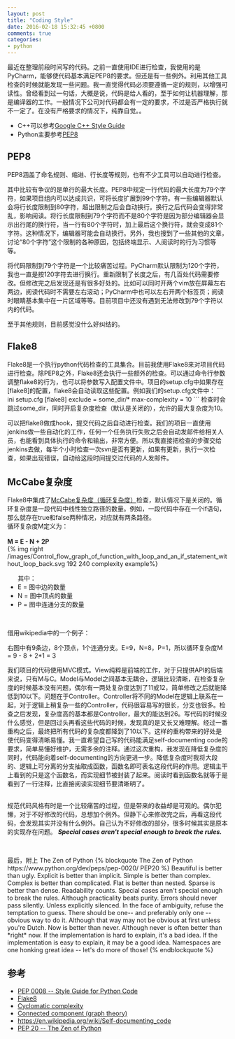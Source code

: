 ```yaml
---
layout: post
title: "Coding Style"
date: 2016-02-18 15:32:45 +0800
comments: true
categories: 
- python
---
```


<p>
最近在整理前段时间写的代码。之前一直使用IDE进行检查，我使用的是PyCharm，能够使代码基本满足PEP8的要求。但还是有一些例外。利用其他工具检查的时候就能发现一些问题。我一直觉得代码必须要遵循一定的规则，以增强可读性。曾经看到过一句话，大概是说，代码是给人看的，至于如何让机器理解，那是编译器的工作。一般情况下公司对代码都会有一定的要求，不过是否严格执行就不一定了。在没有严格要求的情况下，纯靠自觉。。<br />
<ul>
    <li>C++可以参考<a href="https://google.github.io/styleguide/cppguide.html">Google C++ Style Guide</a></li>
    <li>Python主要参考<a href="https://www.python.org/dev/peps/pep-0008/">PEP8</a> </li>
</ul>
</p>

<h2>PEP8</h2>
<p>
PEP8涵盖了命名规则、缩进、行长度等规则，也有不少工具可以自动进行检查。
</p>
<p>
其中比较有争议的是单行的最大长度。PEP8中规定一行代码的最大长度为79个字符，如果项目组内可以达成共识，可将长度扩展到99个字符。有一些编辑器默认会将行长度限制到80字符，超出限制之后会自动换行。换行之后代码会变得非常乱，影响阅读。将行长度限制到79个字符而不是80个字符是因为部分编辑器会显示出行尾的换行符，当一行有80个字符时，加上最后这个换行符，就会变成81个字符。这种情况下，编辑器可能会自动换行。另外，我也搜到了一些其他的文章，讨论“80个字符”这个限制的各种原因，包括终端显示、人阅读时的行为习惯等等。
</p>
<p>
将代码限制到79个字符是一个比较痛苦过程。PyCharm默认限制为120个字符，我也一直是按120字符去进行换行。重新限制了长度之后，有几百处代码需要修改。但修改完之后发现还是有很多好处的。比如可以同时开两个vim放在屏幕左右两边，阅读代码时不需要左右滚动；PyCharm中也可以左右开两个标签页；阅读时眼睛基本集中在一片区域等等。目前项目中还没有遇到无法修改到79个字符以内的代码。
</p>
<p>
至于其他规则，目前感觉没什么好纠结的。
</p>

<h2>Flake8</h2>
<p>
Flake8是一个执行python代码检查的工具集合。目前我使用Flake8来对项目代码进行检查。除PEP8之外，Flake8还会执行一些额外的检查。可以通过命令行参数调整flake8的行为，也可以将参数写入配置文件中。项目的setup.cfg中如果存在[flake8]的配置，flake8会自动读取这些配置。例如我们的setup.cfg文件中：
``` ini setup.cfg
[flake8]
exclude = some_dir/*
max-complexity = 10
```
检查时会跳过some_dir，同时开启复杂度检查（默认是关闭的），允许的最大复杂度为10。
</p>
<p>
可以把flake8做成hook，提交代码之后自动进行检查。我们的项目一直使用jenkins做一些自动化的工作，任何一个任务执行失败之后会自动发邮件给相关人员，也能看到具体执行的命令和输出，非常方便。所以我直接把检查的步骤交给jenkins去做，每半个小时检查一次svn是否有更新，如果有更新，执行一次检查，如果出现错误，自动给这段时间提交过代码的人发邮件。
</p>

<h2>McCabe复杂度</h2>
<p>
Flake8中集成了<a href="https://en.wikipedia.org/wiki/Cyclomatic_complexity">McCabe复杂度（循环复杂度）</a>检查，默认情况下是关闭的。循环复杂度是一段代码中线性独立路径的数量。例如，一段代码中存在一个if语句，那么就存在true和false两种情况，对应就有两条路径。<br />
循环复杂度M定义为：<br /><br />
<strong>M = E - N + 2P</strong><br />
{% img right /images/Control_flow_graph_of_function_with_loop_and_an_if_statement_without_loop_back.svg 192 240 complexity example%}
<ul>
其中：
<li>E = 图中边的数量</li>
<li>N = 图中顶点的数量</li>
<li>P = 图中连通分支的数量</li>
</ul>
<br />

借用wikipedia中的一个例子：<br>

右图中有9条边，8个顶点，1个连通分支。E=9，N=8，P=1，所以循环复杂度M = 9 - 8 + 2*1 = 3
</p>

<p>
我们项目的代码使用MVC模式。View纯粹是前端的工作，对于只提供API的后端来说，只有M与C。Model与Model之间基本无耦合，逻辑比较清晰，在检查复杂度的时候基本没有问题，偶尔有一两处复杂度达到了11或12，简单修改之后就能降低到10以下。问题在于Controller。Controller将不同的Model在逻辑上联系在一起，对于逻辑上稍复杂一些的Controller，代码很容易写的很长，分支也很多。检查之后发现，复杂度高的基本都是Controller，最大的能达到26。写代码的时候没什么感觉，但是回过头再看这些代码的时候，发现真的是又长又难理解。经过一番重构之后，最终把所有代码的复杂度都降到了10以下。这样的重构带来的好处是使代码变得清晰易懂。我一直希望自己写的代码能满足self-documenting code的要求，简单易懂好维护，无需多余的注释。通过这次重构，我发现在降低复杂度的同时，代码能向着self-documenting的方向更进一步。降低复杂度时我将大段的、逻辑上可分离的分支抽取成函数，函数名即可表名这段代码的作用。逻辑主干上看到的只是这个函数名，而实现细节被封装了起来。阅读时看到函数名就等于是看到了一行注释，比直接阅读实现细节要清晰明了。
</p>

<h2></h2>
<p>
规范代码风格有时是一个比较痛苦的过程，但是带来的收益却是可观的。偶尔犯懒，对于不好修改的代码，总想加个例外。但静下心来修改完之后，再看这段代码，会发现其实并没有什么例外。自己认为不好修改的部分，很多时候其实是原本的实现存在问题。
<strong><em>Special cases aren't special enough to break the rules.</em></strong>
</p>


<br />
<p>
最后，附上 The Zen of Python
{% blockquote The Zen of Python https://www.python.org/dev/peps/pep-0020/ PEP20 %}
Beautiful is better than ugly.
Explicit is better than implicit.
Simple is better than complex.
Complex is better than complicated.
Flat is better than nested.
Sparse is better than dense.
Readability counts.
Special cases aren't special enough to break the rules.
Although practicality beats purity.
Errors should never pass silently.
Unless explicitly silenced.
In the face of ambiguity, refuse the temptation to guess.
There should be one-- and preferably only one --obvious way to do it.
Although that way may not be obvious at first unless you're Dutch.
Now is better than never.
Although never is often better than *right* now.
If the implementation is hard to explain, it's a bad idea.
If the implementation is easy to explain, it may be a good idea.
Namespaces are one honking great idea -- let's do more of those!
{% endblockquote %}
</p>


<h2>参考</h2>
<ul>
<li><a href="https://www.python.org/dev/peps/pep-0008/">PEP 0008 -- Style Guide for Python Code</a></li>
<li><a href="https://flake8.readthedocs.org/en/latest/">Flake8</a></li>
<li><a href="https://en.wikipedia.org/wiki/Cyclomatic_complexity">Cyclomatic complexity</a></li>
<li><a href="https://en.wikipedia.org/wiki/Connected_component_(graph_theory)">Connected component (graph theory)</a></li>
<li><a href="https://en.wikipedia.org/wiki/Self-documenting_code">https://en.wikipedia.org/wiki/Self-documenting_code</a></li>
<li><a href="https://www.python.org/dev/peps/pep-0020/">PEP 20 -- The Zen of Python</a></li>
</ul>


